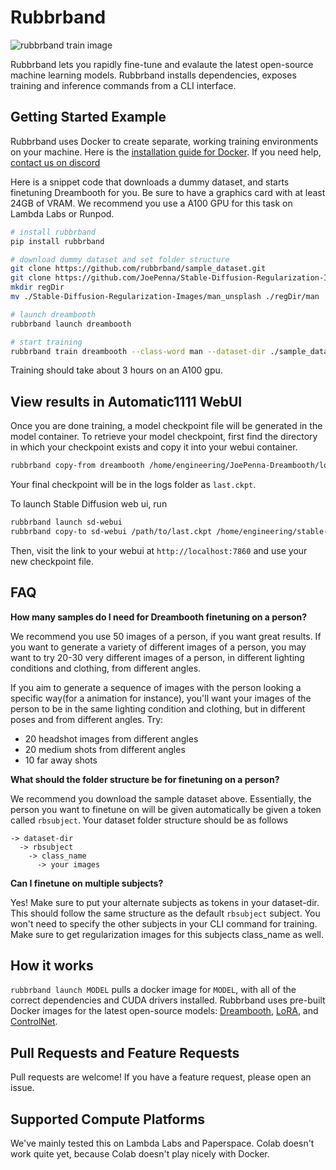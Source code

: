 # Rubbrband

![rubbrband train image](https://lh3.googleusercontent.com/u/0/drive-viewer/AAOQEOSUMegyjMpYrbtErUyXXPoE_pVDwFZEVwQd14V9nZryxmlRKIJOHsS98ORQyIJGhv83xWsioXMsH4S2PahOFVmDwmbb=w2966-h2118)

Rubbrband lets you rapidly fine-tune and evalaute the latest open-source machine learning models. Rubbrband installs dependencies, exposes training and inference commands from a CLI interface.

## Getting Started Example

Rubbrband uses Docker to create separate, working training environments on your machine. Here is the [installation guide for Docker](https://docs.docker.com/engine/install/). If you need help, [contact us on discord](https://discord.gg/BW3R9yK7Fh)

Here is a snippet code that downloads a dummy dataset, and starts finetuning Dreambooth for you. Be sure to have a graphics card with at least 24GB of VRAM. We recommend you use a A100 GPU for this task on Lambda Labs or Runpod.

``` bash
# install rubbrband
pip install rubbrband

# download dummy dataset and set folder structure
git clone https://github.com/rubbrband/sample_dataset.git
git clone https://github.com/JoePenna/Stable-Diffusion-Regularization-Images.git
mkdir regDir
mv ./Stable-Diffusion-Regularization-Images/man_unsplash ./regDir/man

# launch dreambooth
rubbrband launch dreambooth

# start training
rubbrband train dreambooth --class-word man --dataset-dir ./sample_dataset --reg-dir ./regDir --model-name testmodel
```

Training should take about 3 hours on an A100 gpu.

## View results in Automatic1111 WebUI

Once you are done training, a model checkpoint file will be generated in the model container. To retrieve your model checkpoint, first find the directory in which your checkpoint exists and copy it into your webui container.

``` bash
rubbrband copy-from dreambooth /home/engineering/JoePenna-Dreambooth/logs ./
```

Your final checkpoint will be in the logs folder as `last.ckpt`. 

To launch Stable Diffusion web ui, run

``` bash
rubbrband launch sd-webui
rubbrband copy-to sd-webui /path/to/last.ckpt /home/engineering/stable-diffusion-webui/models/Stable-diffusion/
```

Then, visit the link to your webui at `http://localhost:7860` and use your new checkpoint file.

## FAQ
**How many samples do I need for Dreambooth finetuning on a person?**

We recommend you use 50 images of a person, if you want great results. If you want to generate a variety of different images of a person, you may want to try 20-30 very different images of a person, in different lighting conditions and clothing, from different angles.

If you aim to generate a sequence of images with the person looking a specific way(for a animation for instance), you'll want your images of the person to be in the same lighting condition and clothing, but in different poses and from different angles. Try:

- 20 headshot images from different angles
- 20 medium shots from different angles
- 10 far away shots

**What should the folder structure be for finetuning on a person?**

We recommend you download the sample dataset above.  Essentially, the person you want to finetune on will be given automatically be given a token called `rbsubject`. Your dataset folder structure should be as follows

``` 
-> dataset-dir
  -> rbsubject
    -> class_name
      -> your images
```

**Can I finetune on multiple subjects?**

Yes! Make sure to put your alternate subjects as tokens in your dataset-dir. This should follow the same structure as the default `rbsubject` subject. You won't need to specify the other subjects in your CLI command for training. Make sure to get regularization images for this subjects class_name as well.

## How it works

`rubbrband launch MODEL` pulls a docker image for `MODEL`, with all of the correct dependencies and CUDA drivers installed. Rubbrband uses pre-built Docker images for the latest open-source models: [Dreambooth](https://github.com/XavierXiao/Dreambooth-Stable-Diffusion.git), [LoRA](https://github.com/cloneofsimo/lora), and [ControlNet](https://github.com/lllyasviel/ControlNet).

## Pull Requests and Feature Requests

Pull requests are welcome! If you have a feature request, please open an issue.

## Supported Compute Platforms

We've mainly tested this on Lambda Labs and Paperspace. Colab doesn't work quite yet, because Colab doesn't play nicely with Docker.

